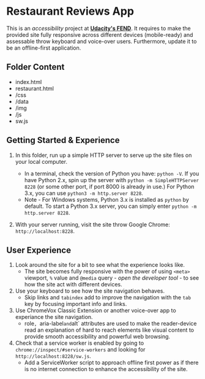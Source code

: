 # **Restaurant Reviews** App

This is an _accessibility_ project at [**Udacity's FEND**](https://www.udacity.com/course/front-end-web-developer-nanodegree--nd0011). It requires to make the provided site fully responsive across different devices (mobile-ready) and assessable throw keyboard and voice-over  users. Furthermore, update it to be an offline-first application.

## Folder Content

- index.html
- restaurant.html
- /css
- /data
- /img
- /js
- sw.js

## Getting Started & Experience

1. In this folder, run up a simple HTTP server to serve up the site files on your local computer. 

    * In a terminal, check the version of Python you have: `python -V`. If you have Python 2.x, spin up the server with `python -m SimpleHTTPServer 8228` (or some other port, if port 8000 is already in use.) For Python 3.x, you can use `python3 -m http.server 8228`. 
   * Note -  For Windows systems, Python 3.x is installed as `python` by default. To start a Python 3.x server, you can simply enter `python -m http.server 8228`.
2. With your server running, visit the site throw Google Chrome: `http://localhost:8228`.

## User Experience

1. Look around the site for a bit to see what the experience looks like.
   - The site becomes fully responsive with the power of using `<meta>` viewport,  `%` value and `@media` query - _open the developer tool_ - to see how the site act with different devices.
2. Use your keyboard to see how the site navigation behaves.
   - Skip links and `tabindex` add to improve the navigation with the `tab` key by focusing important info and links.
3. Use ChromeVox Classic Extension or another voice-over app to experiance the site navigation.
   - role`, `aria-label` and `alt` attributes are used to make the reader-device read an explanation of hard to reach elements like visual content to provide smooth accessibility and powerful web browsing.
4. Check that a service worker is enabled by going to `chrome://inspect/#service-workers` and looking for `http://localhost:8228/sw.js`.
   - Add a ServiceWorker script to approach offline first power as if there is no internet connection to enhance the accessibility of the site.